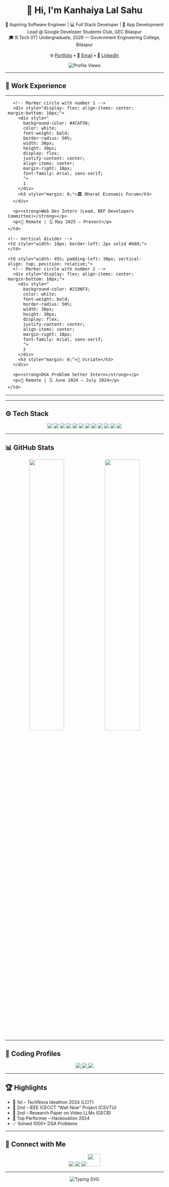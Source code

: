 <h1 align="center">👋 Hi, I'm Kanhaiya Lal Sahu</h1>

<p align="center">
  🚀 Aspiring Software Engineer | 💻 Full Stack Developer | 🎯 App Development Lead @ Google Developer Students Club, GEC Bilaspur<br/>
  🎓 B.Tech (IT) Undergraduate, 2026 — Government Engineering College, Bilaspur<br/>
  <br/>
  🌐 <a href="https://kanhaiya-portfolio-01.vercel.app/">Portfolio</a> • 
  📧 <a href="mailto:kanhaiyasahutools@gmail.com">Email</a> • 
  💼 <a href="https://www.linkedin.com/in/kanhaiyasahu01/">LinkedIn</a>
</p>

<p align="center">
  <img src="https://komarev.com/ghpvc/?username=Kanhaiyasahu01&label=Profile+Views&color=brightgreen" alt="Profile Views" />
</p>

---

## 🧳 Work Experience

<table style="width: 100%; border-collapse: collapse; table-layout: fixed;">
  <tr>
    <td style="width: 45%; padding-right: 30px; vertical-align: top; position: relative;">

      <!-- Marker circle with number 1 -->
      <div style="display: flex; align-items: center; margin-bottom: 10px;">
        <div style="
          background-color: #4CAF50; 
          color: white; 
          font-weight: bold; 
          border-radius: 50%; 
          width: 30px; 
          height: 30px; 
          display: flex; 
          justify-content: center; 
          align-items: center; 
          margin-right: 10px;
          font-family: Arial, sans-serif;
          ">
          1
        </div>
        <h3 style="margin: 0;">🏛 Bharat Economic Forum</h3>
      </div>

      <p><strong>Web Dev Intern (Lead, BEF Developers Committee)</strong></p>
      <p>📍 Remote | 🗓 May 2025 – Present</p>
    </td>

    <!-- Vertical divider -->
    <td style="width: 10px; border-left: 2px solid #ddd;"></td>

    <td style="width: 45%; padding-left: 30px; vertical-align: top; position: relative;">
      <!-- Marker circle with number 2 -->
      <div style="display: flex; align-items: center; margin-bottom: 10px;">
        <div style="
          background-color: #2196F3; 
          color: white; 
          font-weight: bold; 
          border-radius: 50%; 
          width: 30px; 
          height: 30px; 
          display: flex; 
          justify-content: center; 
          align-items: center; 
          margin-right: 10px;
          font-family: Arial, sans-serif;
          ">
          2
        </div>
        <h3 style="margin: 0;">🧠 Vcriate</h3>
      </div>

      <p><strong>DSA Problem Setter Intern</strong></p>
      <p>📍 Remote | 🗓 June 2024 – July 2024</p>
    </td>
  </tr>
</table>

---

## ⚙️ Tech Stack

<p align="center">
  <img src="https://img.icons8.com/color/48/000000/c-programming.png"/>
  <img src="https://img.icons8.com/color/48/000000/c-plus-plus-logo.png"/>
  <img src="https://img.icons8.com/color/48/000000/javascript.png"/>
  <img src="https://img.icons8.com/color/48/000000/typescript.png"/>
  <img src="https://img.icons8.com/color/48/000000/python.png"/>
  <img src="https://img.icons8.com/color/48/000000/react-native.png"/>
  <img src="https://img.icons8.com/color/48/nextjs.png"/>
  <img src="https://img.icons8.com/color/48/000000/nodejs.png"/>
  <img src="https://img.icons8.com/color/48/000000/mongodb.png"/>
  <img src="https://img.icons8.com/external-soft-fill-juicy-fish/48/external-postgresql-coding-and-development-soft-fill-soft-fill-juicy-fish.png"/>
  <img src="https://img.icons8.com/color/48/000000/docker.png"/>
  <img src="https://img.icons8.com/color/48/000000/tailwindcss.png"/>
</p>

---

## 📊 GitHub Stats

<p align="center">
  <img src="https://github-readme-stats.vercel.app/api?username=Kanhaiyasahu01&show_icons=true&theme=radical&hide_border=true" width="47%" />
  <img src="https://github-readme-streak-stats.herokuapp.com/?user=Kanhaiyasahu01&theme=radical&hide_border=true" width="47%" />
</p>

---

## 🧩 Coding Profiles

<p align="center">
  <a href="https://leetcode.com/u/kanhaiyasahu01/" target="_blank">
    <img src="https://img.shields.io/badge/LeetCode-1820-orange?style=for-the-badge&logo=LeetCode&logoColor=white" />
  </a>
  <a href="https://www.codechef.com/users/kanhaiya0101" target="_blank">
    <img src="https://img.shields.io/badge/CodeChef-2%20★-blueviolet?style=for-the-badge&logo=CodeChef&logoColor=white" />
  </a>
  <a href="https://github.com/Kanhaiyasahu01" target="_blank">
    <img src="https://img.shields.io/badge/GitHub-250+_commits-black?style=for-the-badge&logo=GitHub&logoColor=white" />
  </a>
</p>

---

## 🏆 Highlights

- 🥇 1st – TechNova Ideathon 2024 (LCIT)
- 🥈 2nd – IEEE ICECCT “Wait Now” Project (CSVTU)
- 🥈 2nd – Research Paper on Video LLMs (GECB)
- 🏅 Top Performer – Hackovation 2024
- ✅ Solved 1000+ DSA Problems

---

## 🔗 Connect with Me

<p align="center">
  <a href="https://www.linkedin.com/in/kanhaiyasahu01/"><img src="https://img.icons8.com/color/48/000000/linkedin.png"/></a>
  <a href="mailto:kanhaiyasahutools@gmail.com"><img src="https://img.icons8.com/color/48/000000/gmail--v1.png"/></a>
  <a href="https://github.com/Kanhaiyasahu01"><img src="https://img.icons8.com/ios-glyphs/48/ffffff/github.png"/></a>
  <a href="https://leetcode.com/u/kanhaiyasahu01/"><img src="https://upload.wikimedia.org/wikipedia/commons/1/19/LeetCode_logo_black.png" width="40"/></a>
</p>

---

<p align="center">
  <img 
    src="https://readme-typing-svg.demolab.com?font=Fira+Code&duration=2500&pause=1000&color=F7DC6F&center=true&vCenter=true&width=435&lines=Scroll+down+to+check+my+Projects!;Happy+Coding+💻" 
    alt="Typing SVG" 
  />
</p>

